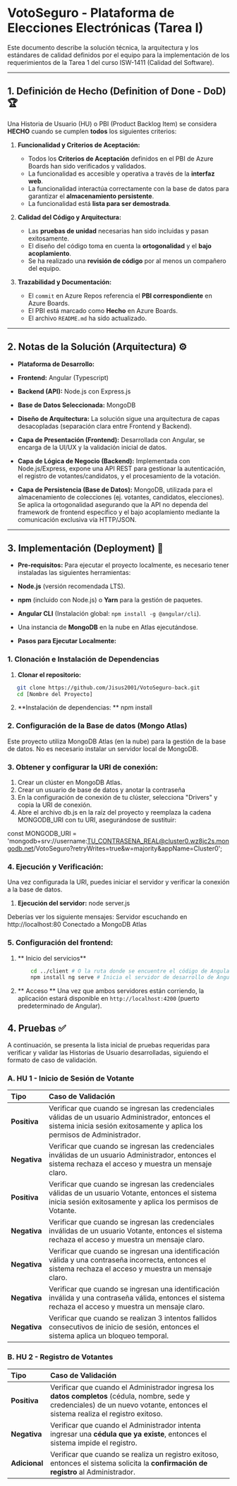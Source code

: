# VotoSeguro - Plataforma de Elecciones Electrónicas (Tarea I)


Este documento describe la solución técnica, la arquitectura y los estándares de calidad definidos por el equipo para la implementación de los requerimientos de la Tarea 1 del curso ISW-1411 (Calidad del Software).

---

## 1. Definición de Hecho (Definition of Done - DoD) 🏆

Una Historia de Usuario (HU) o PBI (Product Backlog Item) se considera **HECHO** cuando se cumplen **todos** los siguientes criterios:

1.  **Funcionalidad y Criterios de Aceptación:**
    * Todos los **Criterios de Aceptación** definidos en el PBI de Azure Boards han sido verificados y validados.
    * La funcionalidad es accesible y operativa a través de la **interfaz web**.
    * La funcionalidad interactúa correctamente con la base de datos para garantizar el **almacenamiento persistente**.
    * La funcionalidad está **lista para ser demostrada**.

2.  **Calidad del Código y Arquitectura:**
    * Las **pruebas de unidad** necesarias han sido incluidas y pasan exitosamente.
    * El diseño del código toma en cuenta la **ortogonalidad** y el **bajo acoplamiento**.
    * Se ha realizado una **revisión de código** por al menos un compañero del equipo.

3.  **Trazabilidad y Documentación:**
    * El `commit` en Azure Repos referencia el **PBI correspondiente** en Azure Boards.
    * El PBI está marcado como **Hecho** en Azure Boards.
    * El archivo `README.md` ha sido actualizado.

---

## 2. Notas de la Solución (Arquitectura) ⚙️

* **Plataforma de Desarrollo:**
* **Frontend:** Angular (Typescript)
* **Backend (API):** Node.js con Express.js  

* **Base de Datos Seleccionada:** MongoDB 
* **Diseño de Arquitectura:** 
La solución sigue una arquitectura de capas desacopladas (separación clara entre Frontend y Backend).

* **Capa de Presentación (Frontend):** Desarrollada con Angular, se encarga de la UI/UX y la validación inicial de datos.
* **Capa de Lógica de Negocio (Backend):** Implementada con Node.js/Express, expone una API REST para gestionar la autenticación, el registro de votantes/candidatos, y el procesamiento de la votación.
* **Capa de Persistencia (Base de Datos):** MongoDB, utilizada para el almacenamiento de colecciones (ej. votantes, candidatos, elecciones). Se aplica la ortogonalidad asegurando que la API no dependa del framework de frontend específico y el bajo acoplamiento mediante la comunicación exclusiva vía HTTP/JSON.

---

## 3. Implementación (Deployment) 🚀

* **Pre-requisitos:** 
 Para ejecutar el proyecto localmente, es necesario tener instaladas las siguientes herramientas:
 
* **Node.js** (versión recomendada LTS). 
* **npm** (incluido con Node.js) o **Yarn** para la gestión de paquetes. 
* **Angular CLI** (Instalación global: `npm install -g @angular/cli`). 
* Una instancia de **MongoDB** en la nube en Atlas ejecutándose.

* **Pasos para Ejecutar Localmente:**
### 1. Clonación e Instalación de Dependencias

1. **Clonar el repositorio:** 
```bash
   git clone https://github.com/Jisus2001/VotoSeguro-back.git
   cd [Nombre del Proyecto] 
```
2. **Instalación de dependencias: **
   npm install 

### 2. Configuración de la Base de datos (Mongo Atlas) 
Este proyecto utiliza MongoDB Atlas (en la nube) para la gestión de la base de datos. No es necesario instalar un servidor local de MongoDB.

### 3. **Obtener y configurar la URI de conexión:** 

1. Crear un clúster en MongoDB Atlas.
2. Crear un usuario de base de datos y anotar la contraseña
3. En la configuración de conexión de tu clúster, selecciona "Drivers" y copia la URI de conexión.
4. Abre el archivo db.js en la raíz del proyecto y reemplaza la cadena MONGODB_URI con tu URI, asegurándose de sustituir:

const MONGODB_URI = 'mongodb+srv://username:TU_CONTRASENA_REAL@cluster0.wz8jc2s.mongodb.net/VotoSeguro?retryWrites=true&w=majority&appName=Cluster0';

### 4. Ejecución y Verificación: 
Una vez configurada la URI, puedes iniciar el servidor y verificar la conexión a la base de datos.

1. **Ejecución del servidor:** 
    node server.js

Deberías ver los siguiente mensajes: 
   Servidor escuchando en http://localhost:80 
   Conectado a MongoDB Atlas

### 5. Configuración del frontend:

1.  ** Inicio del servicios**
    ```bash 
        cd ../client # O la ruta donde se encuentre el código de Angular 
        npm install ng serve # Inicia el servidor de desarrollo de Angular
    ```
2. ** Acceso **
Una vez que ambos servidores están corriendo, la aplicación estará disponible en `http://localhost:4200` (puerto predeterminado de Angular). 

## 4. Pruebas ✅

A continuación, se presenta la lista inicial de pruebas requeridas para verificar y validar las Historias de Usuario desarrolladas, siguiendo el formato de caso de validación.

### A. HU 1 - Inicio de Sesión de Votante

| Tipo | Caso de Validación |
| :--- | :--- |
| **Positiva** | Verificar que cuando se ingresan las credenciales válidas de un usuario Administrador, entonces el sistema inicia sesión exitosamente y aplica los permisos de Administrador. |
| **Negativa** | Verificar que cuando se ingresan las credenciales inválidas de un usuario Administrador, entonces el sistema rechaza el acceso y muestra un mensaje claro. |
| **Positiva** | Verificar que cuando se ingresan las credenciales válidas de un usuario Votante, entonces el sistema inicia sesión exitosamente y aplica los permisos de Votante. |
| **Negativa** | Verificar que cuando se ingresan las credenciales inválidas de un usuario Votante, entonces el sistema rechaza el acceso y muestra un mensaje claro. |
| **Negativa** | Verificar que cuando se ingresan una identificación válida y una contraseña incorrecta, entonces el sistema rechaza el acceso y muestra un mensaje claro. |
| **Negativa** | Verificar que cuando se ingresan una identificación inválida y una contraseña válida, entonces el sistema rechaza el acceso y muestra un mensaje claro. |
| **Negativa** | Verificar que cuando se realizan 3 intentos fallidos consecutivos de inicio de sesión, entonces el sistema aplica un bloqueo temporal. |

### B. HU 2 - Registro de Votantes

| Tipo | Caso de Validación |
| :--- | :--- |
| **Positiva** | Verificar que cuando el Administrador ingresa los **datos completos** (cédula, nombre, sede y credenciales) de un nuevo votante, entonces el sistema realiza el registro exitoso. |
| **Negativa** | Verificar que cuando el Administrador intenta ingresar una **cédula que ya existe**, entonces el sistema impide el registro. |
| **Adicional** | Verificar que cuando se realiza un registro exitoso, entonces el sistema solicita la **confirmación de registro** al Administrador. |

